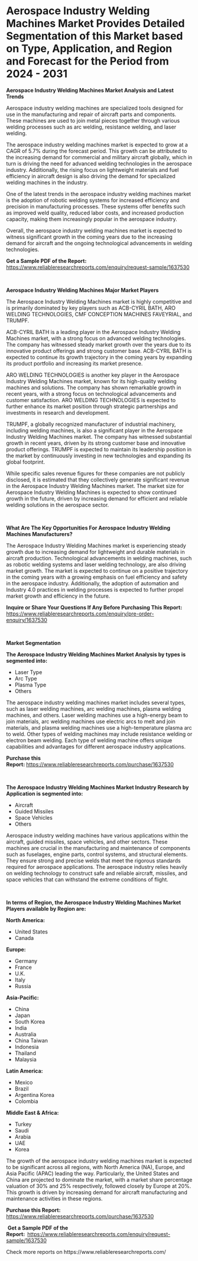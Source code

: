 <p><h1>Aerospace Industry Welding Machines Market Provides Detailed Segmentation of this Market based on Type, Application, and Region and Forecast for the Period from 2024 - 2031</h1></p><p><strong>Aerospace Industry Welding Machines Market Analysis and Latest Trends</strong></p>
<p><p>Aerospace industry welding machines are specialized tools designed for use in the manufacturing and repair of aircraft parts and components. These machines are used to join metal pieces together through various welding processes such as arc welding, resistance welding, and laser welding.</p><p>The aerospace industry welding machines market is expected to grow at a CAGR of 5.7% during the forecast period. This growth can be attributed to the increasing demand for commercial and military aircraft globally, which in turn is driving the need for advanced welding technologies in the aerospace industry. Additionally, the rising focus on lightweight materials and fuel efficiency in aircraft design is also driving the demand for specialized welding machines in the industry.</p><p>One of the latest trends in the aerospace industry welding machines market is the adoption of robotic welding systems for increased efficiency and precision in manufacturing processes. These systems offer benefits such as improved weld quality, reduced labor costs, and increased production capacity, making them increasingly popular in the aerospace industry.</p><p>Overall, the aerospace industry welding machines market is expected to witness significant growth in the coming years due to the increasing demand for aircraft and the ongoing technological advancements in welding technologies.</p></p>
<p><strong>Get a Sample PDF of the Report:&nbsp;</strong> <a href="https://www.reliableresearchreports.com/enquiry/request-sample/1637530">https://www.reliableresearchreports.com/enquiry/request-sample/1637530</a></p>
<p>&nbsp;</p>
<p><strong>Aerospace Industry Welding Machines Major Market Players</strong></p>
<p><p>The Aerospace Industry Welding Machines market is highly competitive and is primarily dominated by key players such as ACB-CYRIL BATH, ARO WELDING TECHNOLOGIES, CMF CONCEPTION MACHINES FAVEYRIAL, and TRUMPF.</p><p>ACB-CYRIL BATH is a leading player in the Aerospace Industry Welding Machines market, with a strong focus on advanced welding technologies. The company has witnessed steady market growth over the years due to its innovative product offerings and strong customer base. ACB-CYRIL BATH is expected to continue its growth trajectory in the coming years by expanding its product portfolio and increasing its market presence.</p><p>ARO WELDING TECHNOLOGIES is another key player in the Aerospace Industry Welding Machines market, known for its high-quality welding machines and solutions. The company has shown remarkable growth in recent years, with a strong focus on technological advancements and customer satisfaction. ARO WELDING TECHNOLOGIES is expected to further enhance its market position through strategic partnerships and investments in research and development.</p><p>TRUMPF, a globally recognized manufacturer of industrial machinery, including welding machines, is also a significant player in the Aerospace Industry Welding Machines market. The company has witnessed substantial growth in recent years, driven by its strong customer base and innovative product offerings. TRUMPF is expected to maintain its leadership position in the market by continuously investing in new technologies and expanding its global footprint.</p><p>While specific sales revenue figures for these companies are not publicly disclosed, it is estimated that they collectively generate significant revenue in the Aerospace Industry Welding Machines market. The market size for Aerospace Industry Welding Machines is expected to show continued growth in the future, driven by increasing demand for efficient and reliable welding solutions in the aerospace sector.</p></p>
<p>&nbsp;</p>
<p><strong>What Are The Key Opportunities For Aerospace Industry Welding Machines Manufacturers?</strong></p>
<p><p>The Aerospace Industry Welding Machines market is experiencing steady growth due to increasing demand for lightweight and durable materials in aircraft production. Technological advancements in welding machines, such as robotic welding systems and laser welding technology, are also driving market growth. The market is expected to continue on a positive trajectory in the coming years with a growing emphasis on fuel efficiency and safety in the aerospace industry. Additionally, the adoption of automation and Industry 4.0 practices in welding processes is expected to further propel market growth and efficiency in the future.</p></p>
<p><strong>Inquire or Share Your Questions If Any Before Purchasing This Report:</strong> <a href="https://www.reliableresearchreports.com/enquiry/pre-order-enquiry/1637530">https://www.reliableresearchreports.com/enquiry/pre-order-enquiry/1637530</a></p>
<p>&nbsp;</p>
<p><strong>Market Segmentation</strong></p>
<p><strong>The Aerospace Industry Welding Machines Market Analysis by types is segmented into:</strong></p>
<p><ul><li>Laser Type</li><li>Arc Type</li><li>Plasma Type</li><li>Others</li></ul></p>
<p><p>The aerospace industry welding machines market includes several types, such as laser welding machines, arc welding machines, plasma welding machines, and others. Laser welding machines use a high-energy beam to join materials, arc welding machines use electric arcs to melt and join materials, and plasma welding machines use a high-temperature plasma arc to weld. Other types of welding machines may include resistance welding or electron beam welding. Each type of welding machine offers unique capabilities and advantages for different aerospace industry applications.</p></p>
<p><strong>Purchase this Report:&nbsp;</strong><a href="https://www.reliableresearchreports.com/purchase/1637530">https://www.reliableresearchreports.com/purchase/1637530</a></p>
<p>&nbsp;</p>
<p><strong>The Aerospace Industry Welding Machines Market Industry Research by Application is segmented into:</strong></p>
<p><ul><li>Aircraft</li><li>Guided Missiles</li><li>Space Vehicles</li><li>Others</li></ul></p>
<p><p>Aerospace industry welding machines have various applications within the aircraft, guided missiles, space vehicles, and other sectors. These machines are crucial in the manufacturing and maintenance of components such as fuselages, engine parts, control systems, and structural elements. They ensure strong and precise welds that meet the rigorous standards required for aerospace applications. The aerospace industry relies heavily on welding technology to construct safe and reliable aircraft, missiles, and space vehicles that can withstand the extreme conditions of flight.</p></p>
<p>&nbsp;</p>
<p><strong>In terms of Region, the Aerospace Industry Welding Machines Market Players available by Region are:</strong></p>
<p>
    <p> <strong> North America: </strong>
        <ul>
            <li>United States</li>
            <li>Canada</li>
        </ul>
        </p> 
    <p> <strong> Europe: </strong>
        <ul>
            <li>Germany</li>
            <li>France</li>
            <li>U.K.</li>
            <li>Italy</li>
            <li>Russia</li>
        </ul>
        </p> 
    <p> <strong> Asia-Pacific: </strong>
        <ul>
            <li>China</li>
            <li>Japan</li>
            <li>South Korea</li>
            <li>India</li>
            <li>Australia</li>
            <li>China Taiwan</li>
            <li>Indonesia</li>
            <li>Thailand</li>
            <li>Malaysia</li>
        </ul>
        </p> 
    <p> <strong> Latin America: </strong>
        <ul>
            <li>Mexico</li>
            <li>Brazil</li>
            <li>Argentina Korea</li>
            <li>Colombia</li>
        </ul>
        </p> 
    <p> <strong> Middle East & Africa: </strong>
        <ul>
            <li>Turkey</li>
            <li>Saudi</li>
            <li>Arabia</li>
            <li>UAE</li>
            <li>Korea</li>
        </ul>
    </p>
    </p>
<p><p>The growth of the aerospace industry welding machines market is expected to be significant across all regions, with North America (NA), Europe, and Asia Pacific (APAC) leading the way. Particularly, the United States and China are projected to dominate the market, with a market share percentage valuation of 30% and 25% respectively, followed closely by Europe at 20%. This growth is driven by increasing demand for aircraft manufacturing and maintenance activities in these regions.</p></p>
<p><strong>Purchase this Report: </strong><a href="https://www.reliableresearchreports.com/purchase/1637530">https://www.reliableresearchreports.com/purchase/1637530</a></p>
<p>&nbsp;<strong>Get a Sample PDF of the Report:&nbsp;&nbsp;</strong><a href="https://www.reliableresearchreports.com/enquiry/request-sample/1637530">https://www.reliableresearchreports.com/enquiry/request-sample/1637530</a></p>
<p><strong></strong></p>
<p>Check more reports on https://www.reliableresearchreports.com/</p>